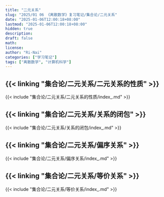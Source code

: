 ```yaml
---
title: "二元关系"
slug: "2025/01 06 《离散数学》复习笔记/集合论/二元关系"
date: "2025-01-06T12:00:18+08:00"
lastmod: "2025-01-06T12:00:18+08:00"
hidden: true
description:
draft: false
math:
license:
author: "Ri-Nai"
categories: ["学习笔记"]
tags: ["离散数学", "计算机科学"]
---
```

## {{< linking "集合论/二元关系/二元关系的性质" >}}
{{< include "集合论/二元关系/二元关系的性质/index_.md" >}}

## {{< linking "集合论/二元关系/关系的闭包" >}}
{{< include "集合论/二元关系/关系的闭包/index_.md" >}}

## {{< linking "集合论/二元关系/偏序关系" >}}
{{< include "集合论/二元关系/偏序关系/index_.md" >}}

## {{< linking "集合论/二元关系/等价关系" >}}
{{< include "集合论/二元关系/等价关系/index_.md" >}}
